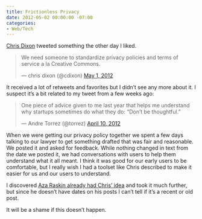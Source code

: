 ```yaml
---
title: Frictionless Privacy
date: 2012-05-02 00:00:00 -07:00
categories:
- Web/Tech
---
```


<p><a href="http://cdixon.org/">Chris Dixon</a> tweeted something the other day I liked.</p>

<blockquote class="twitter-tweet"><p>We need someone to standardize privacy policies and terms of service a la Creative Commons.</p>&mdash; chris dixon (@cdixon) <a href="https://twitter.com/cdixon/status/197120132441583617" data-datetime="2012-05-01T00:27:56+00:00">May 1, 2012</a></blockquote>

<script src="//platform.twitter.com/widgets.js" charset="utf-8"></script>

<p>It received a lot of retweets and favorites but I didn’t see any more about it. I suspect it’s a bit related to my tweet from a few weeks ago:</p>

<blockquote class="twitter-tweet"><p>One piece of advice given to me last year that helps me understand why startups sometimes do what they do: “Don’t be thoughtful.”</p>&mdash; Andre Torrez (@torrez) <a href="https://twitter.com/torrez/status/189816562478366721" data-datetime="2012-04-10T20:46:09+00:00">April 10, 2012</a></blockquote>

<script src="//platform.twitter.com/widgets.js" charset="utf-8"></script>

<p>When we were getting our privacy policy together we spent a few days talking to our lawyer to get something drafted that was fair and reasonable. We posted it and asked for feedback. While nothing changed in text from the date we posted it, we had conversations with users to help them understand what it all meant. I think it was good for our early users to be comfortable, but I really wish I had a toolset like Chris described to make it easier for us and our users to understand.</p>

<p>I discovered <a href="http://www.azarask.in/blog/post/privacy-icons/">Aza Raskin already had Chris’ idea</a> and took it much further, but since he doesn’t have dates on his posts I can’t tell if it’s a recent or old post. </p>

<p>It will be a shame if this doesn’t happen.</p>
